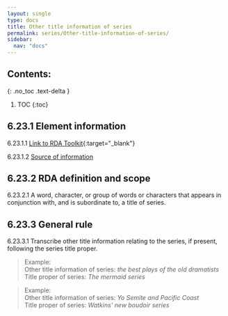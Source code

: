 ```yaml
---
layout: single
type: docs
title: Other title information of series
permalink: series/Other-title-information-of-series/
sidebar:
  nav: "docs"
---
```


## Contents:
{: .no_toc .text-delta }

1. TOC
{:toc}

## 6.23.1 Element information

<a name="6.23.1.1">6.23.1.1</a> [Link to RDA Toolkit](https://beta.rdatoolkit.org/Content/Index?externalId=en-US_ala-fb17363e-47f7-3220-aef9-256796432ab9){:target="_blank"}

<a name="6.23.1.2">6.23.1.2</a> [Source of information](/DCRMR/series/)

## 6.23.2 RDA definition and scope

<a name="6.23.2.1">6.23.2.1</a> A word, character, or group of words or characters that appears in conjunction with, and is subordinate to, a title of series.

## 6.23.3 General rule

<a name="6.23.3.1">6.23.3.1</a> Transcribe other title information relating to the series, if present, following the series title proper.

>Example:  
>Other title information of series: <CITE>the best plays of the old dramatists</CITE>  
>Title proper of series: <CITE>The mermaid series</CITE>  

>Example:  
>Other title information of series: <CITE>Yo Semite and Pacific Coast</CITE>  
>Title proper of series: <CITE>Watkins' new boudoir series</CITE>

